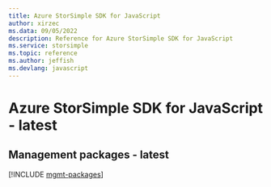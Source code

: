```yaml
---
title: Azure StorSimple SDK for JavaScript
author: xirzec
ms.data: 09/05/2022
description: Reference for Azure StorSimple SDK for JavaScript
ms.service: storsimple
ms.topic: reference
ms.author: jeffish
ms.devlang: javascript
---
```

# Azure StorSimple SDK for JavaScript - latest

## Management packages - latest
[!INCLUDE [mgmt-packages](storsimple-mgmt-index.md)]